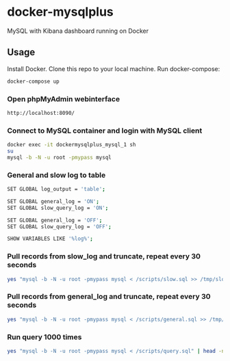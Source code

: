 # docker-mysqlplus
MySQL with Kibana dashboard running on Docker

## Usage
Install Docker. Clone this repo to your local machine. Run docker-compose: 
```bash
docker-compose up
```

### Open phpMyAdmin webinterface
```bash
http://localhost:8090/
```

### Connect to MySQL container and login with MySQL client
```bash
docker exec -it dockermysqlplus_mysql_1 sh
su
mysql -b -N -u root -pmypass mysql
```

### General and slow log to table
```bash
SET GLOBAL log_output = 'table';

SET GLOBAL general_log = 'ON';
SET GLOBAL slow_query_log = 'ON';

SET GLOBAL general_log = 'OFF';
SET GLOBAL slow_query_log = 'OFF';

SHOW VARIABLES LIKE '%log%';
```

### Pull records from slow_log and truncate, repeat every 30 seconds
```bash
yes "mysql -b -N -u root -pmypass mysql < /scripts/slow.sql >> /tmp/slow.log" | parallel --jobs 1 --delay 30
```

### Pull records from general_log and truncate, repeat every 30 seconds
```bash
yes "mysql -b -N -u root -pmypass mysql < /scripts/general.sql >> /tmp/general.log" | parallel --jobs 1 --delay 30
```

### Run query 1000 times
```bash
yes "mysql -b -N -u root -pmypass mysql < /scripts/query.sql" | head -n 1000 | parallel
```

